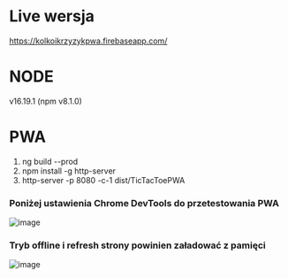 # Live wersja

https://kolkoikrzyzykpwa.firebaseapp.com/

# NODE
v16.19.1 (npm v8.1.0)

# PWA

1. ng build --prod
2. npm install -g http-server
3. http-server -p 8080 -c-1 dist/TicTacToePWA

### Poniżej ustawienia Chrome DevTools do przetestowania PWA
![image](https://i.imgur.com/1Hxhm2I.png)
### Tryb offline i refresh strony powinien załadować z pamięci
![image](https://i.imgur.com/A6ds8Dp.png)
